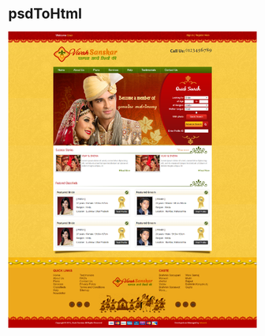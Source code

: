 # psdToHtml

![site preview](https://github.com/IamAditi/psdToHtml/blob/master/images/screencapture-file-F-PracticeWork-InfoseekPractice-HTML-CSS-assignment-5-vivah-psd-index-html-2018-09-23-19_32_05.png)
